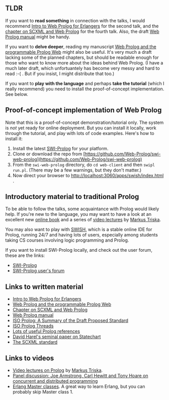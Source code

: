## TLDR

If you want to **read something** in connection with the talks, I would recommend [Intro to Web Prolog for Erlangers](https://gup.ub.gu.se/file/207827) for the second talk, and the [chapter on SCXML and Web Prolog](https://github.com/Web-Prolog/swi-web-prolog/blob/master/book/web-prolog-and-scxml.pdf) for the fourth talk. Also, the draft [Web Prolog manual](documents/manual-draft.pdf) might be handy.

If you want to **delve deeper**, reading my manuscript [Web Prolog and the programmable Prolog Web](https://github.com/Web-Prolog/swi-web-prolog/raw/master/book/web-prolog.pdf) might also be useful. It's very much a draft lacking some of the planned chapters, but should be readable enough for those who want to know more about the ideas behind Web Prolog. (I have a much later draft, which unfortuantely has become very messy and hard to read :-( . But if you insist, I might distribute that too.)

If you want to **play with the language** and perhaps **take the tutorial** (which I really recommend) you need to install the proof-of-concept implementation. See below.


## Proof-of-concept implementation of Web Prolog

Note that this is a proof-of-concept demonstration/tutorial only. The system is _not_ yet ready for online deployment. But you can install it locally, work through the tutorial, and play with lots of code examples. Here's how to install it:

1. Install the latest [SWI-Prolog](https://www.swi-prolog.org/download/devel) for your platform. 
2. Clone or download the repo from [https://github.com/Web-Prolog/swi-web-prolog](https://github.com/Web-Prolog/swi-web-prolog)
3. From the `swi-web-prolog` directory, do `cd web-client` and then `swipl run.pl`. (There may be a few warnings, but they don't matter.)
4. Now direct your browser to [http://localhost:3060/apps/swish/index.html](http://localhost:3060/apps/swish/index.html) .



## Introductory material to traditional Prolog

To be able to follow the talks, some acquaintance with Prolog would likely help. If you're new to the language, you may want to have a look at an excellent new [online book](https://www.metalevel.at/prolog) and a series of [video lectures](https://www.metalevel.at/prolog/videos) by [Markus Triska](https://www.metalevel.at). 

You may also want to play with [SWISH](https://swish.swi-prolog.org), which is a stable online IDE for Prolog, running 24/7 and having lots of users, especially among students taking CS courses involving logic programming and Prolog. 

If you want to install SWI-Prolog locally, and check out the user forum, these are the links:

- [SWI-Prolog](https://www.swi-prolog.org)
- [SWI-Prolog user's forum](https://swi-prolog.discourse.group)



## Links to written material

- [Intro to Web Prolog for Erlangers](https://gup.ub.gu.se/file/207827)
- [Web Prolog and the programmable Prolog Web](https://github.com/Web-Prolog/swi-web-prolog/raw/master/book/web-prolog.pdf)
- [Chapter on SCXML and Web Prolog](https://github.com/Web-Prolog/swi-web-prolog/blob/master/book/web-prolog-and-scxml.pdf)
- [Web Prolog manual](documents/manual-draft.pdf)
- [ISO Prolog: A Summary of the Draft Proposed Standard](http://fsl.cs.illinois.edu/images/9/9c/PrologStandard.pdf)
- [ISO Prolog Threads](https://logtalk.org/plstd/threads.pdf)
- [Lots of useful Prolog references](https://swi-prolog.discourse.group/t/useful-prolog-references/1089)
- [David Harel's seminal paper on Statechart](http://www.wisdom.weizmann.ac.il/~harel/SCANNED.PAPERS/Statecharts.pdf)
- [The SCXML standard](https://www.w3.org/TR/scxml)



## Links to videos

- [Video lectures on Prolog](https://www.metalevel.at/prolog/videos) by [Markus Triska](https://www.metalevel.at).
- [Panel discussion: Joe Armstrong, Carl Hewitt and Tony Hoare on concurrent and distributed programming](https://www.youtube.com/watch?v=37wFVVVZlVU)
- [Erlang Master classes](https://www.cs.kent.ac.uk/ErlangMasterClasses). A great way to learn Erlang, but you can probably skip Master class 1. 

 

